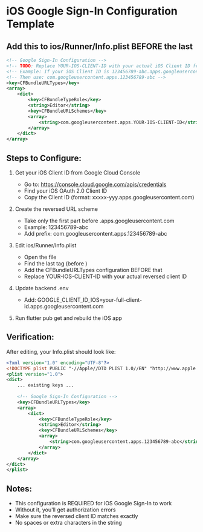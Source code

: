 # iOS Google Sign-In Configuration Template

## Add this to ios/Runner/Info.plist BEFORE the last </dict>

```xml
<!-- Google Sign-In Configuration -->
<!-- TODO: Replace YOUR-IOS-CLIENT-ID with your actual iOS Client ID from Google Cloud Console -->
<!-- Example: If your iOS Client ID is 123456789-abc.apps.googleusercontent.com -->
<!-- Then use: com.googleusercontent.apps.123456789-abc -->
<key>CFBundleURLTypes</key>
<array>
    <dict>
        <key>CFBundleTypeRole</key>
        <string>Editor</string>
        <key>CFBundleURLSchemes</key>
        <array>
            <string>com.googleusercontent.apps.YOUR-IOS-CLIENT-ID</string>
        </array>
    </dict>
</array>
```

## Steps to Configure:

1. Get your iOS Client ID from Google Cloud Console
   - Go to: https://console.cloud.google.com/apis/credentials
   - Find your iOS OAuth 2.0 Client ID
   - Copy the Client ID (format: xxxxx-yyy.apps.googleusercontent.com)

2. Create the reversed URL scheme
   - Take only the first part before .apps.googleusercontent.com
   - Example: 123456789-abc
   - Add prefix: com.googleusercontent.apps.123456789-abc

3. Edit ios/Runner/Info.plist
   - Open the file
   - Find the last </dict> tag (before </plist>)
   - Add the CFBundleURLTypes configuration BEFORE that </dict>
   - Replace YOUR-IOS-CLIENT-ID with your actual reversed client ID

4. Update backend .env
   - Add: GOOGLE_CLIENT_ID_IOS=your-full-client-id.apps.googleusercontent.com

5. Run flutter pub get and rebuild the iOS app

## Verification:

After editing, your Info.plist should look like:

```xml
<?xml version="1.0" encoding="UTF-8"?>
<!DOCTYPE plist PUBLIC "-//Apple//DTD PLIST 1.0//EN" "http://www.apple.com/DTDs/PropertyList-1.0.dtd">
<plist version="1.0">
<dict>
    ... existing keys ...
    
    <!-- Google Sign-In Configuration -->
    <key>CFBundleURLTypes</key>
    <array>
        <dict>
            <key>CFBundleTypeRole</key>
            <string>Editor</string>
            <key>CFBundleURLSchemes</key>
            <array>
                <string>com.googleusercontent.apps.123456789-abc</string>
            </array>
        </dict>
    </array>
</dict>
</plist>
```

## Notes:

- This configuration is REQUIRED for iOS Google Sign-In to work
- Without it, you'll get authorization errors
- Make sure the reversed client ID matches exactly
- No spaces or extra characters in the string
